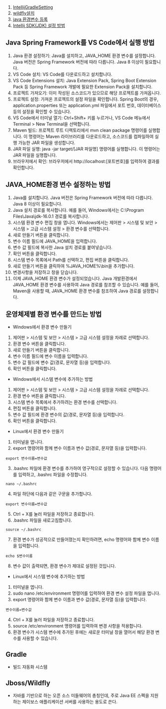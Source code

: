 1. [IntellijGradleSetting](https://lifere.tistory.com/entry/Intellij-%EC%9D%B8%ED%85%94%EB%A6%AC%EC%A0%9C%EC%9D%B4-Refresh-Gradle-Dependencies)
2. [wildfly설치](https://m.blog.naver.com/PostView.naver?isHttpsRedirect=true&blogId=yyj9301&logNo=221159017119)
3. [java 환경변수 등록](https://whitepaek.tistory.com/28)
4. [Intellij SDK(JDK) 설정 방법](https://atoz-develop.tistory.com/entry/IntelliJ-SDK-JDK-%EC%84%A4%EC%A0%95-%EB%B0%A9%EB%B2%95-cannot-start-compiler-the-sdk-is-not-specified)


## Java Spring Framework를 VS Code에서 실행 방법

1. Java 환경 설정하기: Java를 설치하고, JAVA_HOME 환경 변수를 설정합니다. Java 버전은 Spring Framework 버전에 따라 다릅니다. Java 8 이상이 필요합니다.
2. VS Code 설치: VS Code를 다운로드하고 설치합니다.
3. VS Code Extensions 설치: Java Extension Pack, Spring Boot Extension Pack 등 Spring Framework 개발에 필요한 Extension Pack을 설치합니다.
4. 프로젝트 가져오기: 이미 작성된 소스코드가 있으므로 해당 프로젝트를 가져옵니다.
5. 프로젝트 설정: 가져온 프로젝트의 설정 파일을 확인합니다. Spring Boot의 경우, application.properties 또는 application.yml 파일에서 포트 번호, 데이터베이스 등의 설정을 확인할 수 있습니다.
6. VS Code에서 터미널 열기: Ctrl+Shift+ 키를 누르거나, VS Code 메뉴에서 Terminal > New Terminal을 선택합니다.
7. Maven 빌드: 프로젝트 루트 디렉토리에서 mvn clean package 명령어를 실행합니다. 이 명령어는 Maven 라이브러리를 다운로드하고, 소스코드를 컴파일하여 실행 가능한 JAR 파일을 생성합니다.
8. JAR 파일 실행: java -jar target/[JAR 파일명] 명령어를 실행합니다. 이 명령어는 JAR 파일을 실행합니다.
9. 브라우저에서 확인: 브라우저에서 http://localhost:[포트번호]를 입력하여 결과를 확인합니다.

## JAVA_HOME환경 변수 설정하는 방법

1. Java를 설치합니다. Java 버전은 Spring Framework 버전에 따라 다릅니다. Java 8 이상이 필요합니다.
2. Java 설치 경로를 복사합니다. 예를 들어, Windows에서는 C:\Program Files\Java\jdk-16.0.1 경로를 복사합니다.
3. 시스템 환경 변수 편집 창을 엽니다. Windows에서는 제어판 > 시스템 및 보안 > 시스템 > 고급 시스템 설정 > 환경 변수를 선택합니다.
4. 새로 만들기 버튼을 클릭합니다.
5. 변수 이름 필드에 JAVA_HOME을 입력합니다.
6. 변수 값 필드에 복사한 Java 설치 경로를 붙여넣습니다.
7. 확인 버튼을 클릭합니다.
8. 시스템 변수 목록에서 Path를 선택하고, 편집 버튼을 클릭합니다.
9. 새로 만들기 버튼을 클릭하여 %JAVA_HOME%\bin을 추가합니다.
10. 변경사항을 저장하고 창을 닫습니다.
11. 이제 JAVA_HOME 환경 변수가 설정되었습니다. Java 개발환경에서 JAVA_HOME 환경 변수를 사용하여 Java 경로를 참조할 수 있습니다. 예를 들어, Maven을 사용할 때, JAVA_HOME 환경 변수를 참조하여 Java 경로를 설정합니다.

## 운영체제별 환경 변수를 만드는 방법
- Windows에서 환경 변수 만들기
1. 제어판 > 시스템 및 보안 > 시스템 > 고급 시스템 설정을 차례로 선택합니다.
2. 환경 변수 버튼을 클릭합니다.
3. 새로 만들기 버튼을 클릭합니다.
4. 변수 이름 필드에 변수 이름을 입력합니다.
5. 변수 값 필드에 변수 값(경로, 문자열 등)을 입력합니다.
6. 확인 버튼을 클릭합니다.

- Windows에서 시스템 변수에 추가하는 방법
1. 제어판 > 시스템 및 보안 > 시스템 > 고급 시스템 설정을 차례로 선택합니다.
2. 환경 변수 버튼을 클릭합니다.
3. 시스템 변수 목록에서 추가하려는 환경 변수를 선택합니다.
4. 편집 버튼을 클릭합니다.
5. 변수 값 필드에 환경 변수의 값(경로, 문자열 등)을 입력합니다.
6. 확인 버튼을 클릭합니다.

- Linux에서 환경 변수 만들기
1. 터미널을 엽니다.
2. export 명령어와 함께 변수 이름과 변수 값(경로, 문자열 등)을 입력합니다.
```
export 변수이름=변수값
```
3. .bashrc 파일에 환경 변수를 추가하여 영구적으로 설정할 수 있습니다. 다음 명령어를 입력하고, .bashrc 파일을 수정합니다.
```
nano ~/.bashrc
```
4. 파일 하단에 다음과 같은 구문을 추가합니다.
```
export 변수이름=변수값
```
5. Ctrl + X를 눌러 파일을 저장하고 종료합니다.
6. .bashrc 파일을 새로고침합니다.
```
source ~/.bashrc
```
7. 환경 변수가 성공적으로 만들어졌는지 확인하려면, echo 명령어와 함께 변수 이름을 입력합니다.
```
echo $변수이름
```
8. 변수 값이 출력되면, 환경 변수가 제대로 설정된 것입니다.

- Linux에서 시스템 변수에 추가하는 방법
1. 터미널을 엽니다.
2. sudo nano /etc/environment 명령어를 입력하여 환경 변수 설정 파일을 엽니다.
3. export 명령어와 함께 변수 이름과 변수 값(경로, 문자열 등)을 입력합니다.
```
변수이름=변수값
```
4. Ctrl + X를 눌러 파일을 저장하고 종료합니다.
5. source /etc/environment 명령어를 입력하여 변경 사항을 적용합니다.
6. 환경 변수가 시스템 변수에 추가된 후에는 새로운 터미널 창을 열어서 해당 환경 변수를 사용할 수 있습니다.


## Gradle
- 빌드 자동화 시스템

## Jboss/Wildfly
- 자바를 기반으로 하는 오픈 소스 미들웨어의 총칭인데, 주로 Java EE 스펙을 지원하는 제이보스 애플리케이션 서버를 사용하는 용도로 쓴다.
